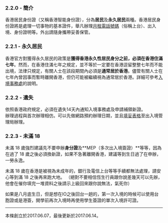 ### 2.2.0 - 簡介

香港居民身份證（又稱香港智能身份證），分為**居民**及**永久居民**兩種。香港居民身份證將是處理一切事物的基本證件，舉凡辦理[月租電話號碼](/2-3-shou-ji-men-hao-yu-shang-wang.md)（俗稱上台）、出入境、身份證明等。外出請隨身攜帶妥善保管。

### 2.2.1 - 永久居民

香港官方對獲得永久居民的政策是**獲得香港永久性居民身分之前，必須在香港住滿七年**。然而，在香港住滿七年之規定，並不等於一定要在香港逗留整整七年而不能出境，法律只規定，有關人士在該段期間內必須是**通常居於香港**。儘管有關人士在七年內曾因事而暫時離開香港，但仍可能被繼續視為通常居於香港。詳細可參考[入境事務處](http://www.immd.gov.hk/hkt/services/hkid/reg_replace.html#overseas)的說明。

### 2.2.2 - 遺失

依照香港政府規定，必須在遺失14天內通知入境事務處及申請補領新證。  
辦理過程與首次辦理相仿。可以先做網路預約辦理日期，並且[填妥表格](http://www.immd.gov.hk/hkt/forms/hkid.html)至出入境管理局辦理。

### 2.2.3 - 未滿 18

未滿 18 歲強烈建議先不要申辦**身分證**及**MEP（多次出入境簽證）**等等，因為在過了 18 歲之後必須換新證，如果不急著離開香港，建議等到生日過了在申辦，一勞永逸。

未滿 18 歲在香港是被視為未成年的，銀行及電信上台等等手續都無法處理，請安心等到滿 18 之後再來跑大地。 （絕對不要相信恆生行員跟你說差幾天可以先辦，他會在催你填完一堆資料之後請示上級回來跟你說無法，氣死你）

如果是八月底生日，但是想在IO之後回台一趟的，第一次入境的時候可以使用台胞證或是港簽，開學前再次入境時再使用學生簽證的單次入境許可證。



---

本條創立於2017.06.07，最後更新於2017.06.14。

